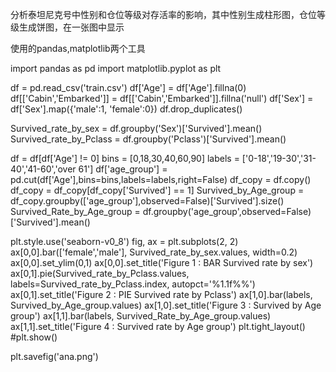 分析泰坦尼克号中性别和仓位等级对存活率的影响，其中性别生成柱形图，仓位等级生成饼图，在一张图中显示

使用的pandas,matplotlib两个工具

import pandas as pd
import matplotlib.pyplot as plt

df = pd.read_csv('train.csv')
df['Age'] = df['Age'].fillna(0)
df[['Cabin','Embarked']] = df[['Cabin','Embarked']].fillna('null')
df['Sex'] = df['Sex'].map({'male':1, 'female':0})
df.drop_duplicates()

Survived_rate_by_sex = df.groupby('Sex')['Survived'].mean()
Survived_rate_by_Pclass = df.groupby('Pclass')['Survived'].mean()

df = df[df['Age'] != 0]
bins = [0,18,30,40,60,90]
labels = ['0-18','19-30','31-40','41-60','over 61']
df['age_group'] = pd.cut(df['Age'],bins=bins,labels=labels,right=False)
df_copy = df.copy()
df_copy = df_copy[df_copy['Survived'] == 1]
Survived_by_Age_group = df_copy.groupby(['age_group'],observed=False)['Survived'].size()
Survived_Rate_by_Age_group = df.groupby('age_group',observed=False)['Survived'].mean()


plt.style.use('seaborn-v0_8')
fig, ax = plt.subplots(2, 2)
ax[0,0].bar(['female','male'], Survived_rate_by_sex.values, width=0.2)
ax[0,0].set_ylim(0,1)
ax[0,0].set_title('Figure 1 : BAR Survived rate by sex')
ax[0,1].pie(Survived_rate_by_Pclass.values, labels=Survived_rate_by_Pclass.index, autopct='%1.1f%%')
ax[0,1].set_title('Figure 2 : PIE Survived rate by Pclass')
ax[1,0].bar(labels, Survived_by_Age_group.values)
ax[1,0].set_title('Figure 3 : Survived by Age group')
ax[1,1].bar(labels, Survived_Rate_by_Age_group.values)
ax[1,1].set_title('Figure 4 : Survived rate by Age group')
plt.tight_layout()
#plt.show()

plt.savefig('ana.png')
